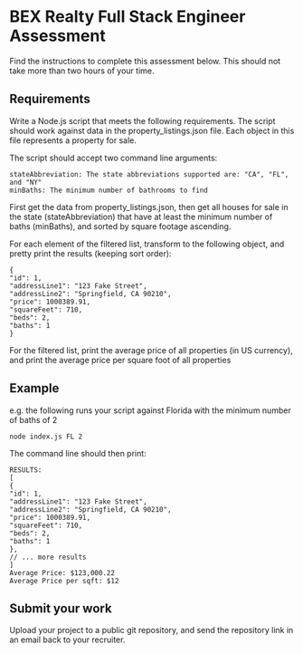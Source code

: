 # BEX Realty Full Stack Engineer Assessment

Find the instructions to complete this assessment below. This should not take more than two hours of your time.


## Requirements

Write a Node.js script that meets the following requirements. The script should work against data in the property_listings.json file. Each
object in this file represents a property for sale.

The script should accept two command line arguments:

```
stateAbbreviation: The state abbreviations supported are: "CA", "FL", and "NY"
minBaths: The minimum number of bathrooms to find
```
First get the data from property_listings.json, then get all houses for sale in the state (stateAbbreviation) that have at least the minimum number of baths (minBaths), and sorted by square footage ascending.

For each element of the filtered list, transform to the following object, and pretty print the results (keeping sort order):
```
{
"id": 1,
"addressLine1": "123 Fake Street",
"addressLine2": "Springfield, CA 90210",
"price": 1000389.91,
"squareFeet": 710,
"beds": 2,
"baths": 1
}
```
For the filtered list, print the average price of all properties (in US currency), and print the average price per square foot of all properties

## Example

e.g. the following runs your script against Florida with the minimum number of baths of 2

```
node index.js FL 2
```
The command line should then print:

```
RESULTS:
[
{
"id": 1,
"addressLine1": "123 Fake Street",
"addressLine2": "Springfield, CA 90210",
"price": 1000389.91,
"squareFeet": 710,
"beds": 2,
"baths": 1
},
// ... more results
]
Average Price: $123,000.22
Average Price per sqft: $12
```

## Submit your work

Upload your project to a public git repository, and send the repository link in an email back to your recruiter.